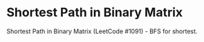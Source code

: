 # Shortest Path in Binary Matrix

Shortest Path in Binary Matrix (LeetCode #1091) - BFS for shortest.
